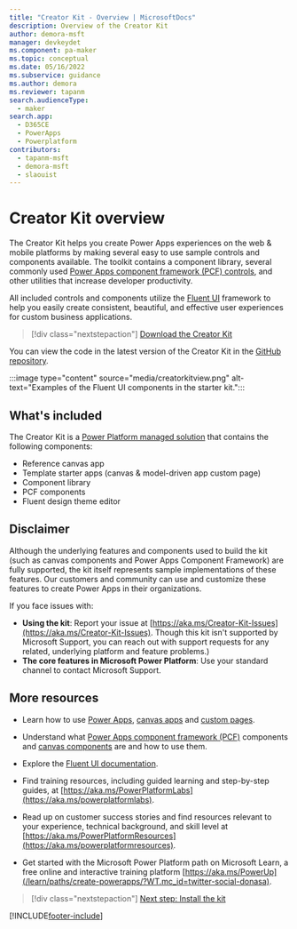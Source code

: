 ```yaml
---
title: "Creator Kit - Overview | MicrosoftDocs"
description: Overview of the Creator Kit
author: demora-msft
manager: devkeydet
ms.component: pa-maker
ms.topic: conceptual
ms.date: 05/16/2022
ms.subservice: guidance
ms.author: demora
ms.reviewer: tapanm
search.audienceType: 
  - maker
search.app: 
  - D365CE
  - PowerApps
  - Powerplatform
contributors:
  - tapanm-msft
  - demora-msft
  - slaouist
---
```

# Creator Kit overview

The Creator Kit helps you create Power Apps experiences on the web & mobile platforms by making several easy to use sample controls and components available. The toolkit contains a component library, several commonly used [Power Apps component framework (PCF) controls](/power-apps/developer/component-framework/overview), and other utilities that increase developer productivity. 

All included controls and components utilize the [Fluent UI](https://developer.microsoft.com/fluentui#/) framework to help you easily create consistent, beautiful, and effective user experiences for custom business applications.

> [!div class="nextstepaction"]
> [Download the Creator Kit](https://github.com/microsoft/powercat-creator-kit/releases/download/CreatorKit-May2022/CreatorKitCore_1.0.20220510.1_managed.zip)

You can view the code in the latest version of the Creator Kit in the [GitHub repository](https://github.com/microsoft/powercat-creator-kit).

:::image type="content" source="media/creatorkitview.png" alt-text="Examples of the Fluent UI components in the starter kit.":::

## What's included

The Creator Kit is a [Power Platform managed solution](/power-platform/alm/solution-concepts-alm#managed-and-unmanaged-solutions) that contains the following components:

- Reference canvas app
- Template starter apps (canvas & model-driven app custom page)
- Component library
- PCF components
- Fluent design theme editor

## Disclaimer

Although the underlying features and components used to build the kit (such as canvas components and Power Apps Component Framework) are fully supported, the kit itself represents sample implementations of these features. Our customers and community can use and customize these features to create Power Apps in their organizations.

If you face issues with:

- **Using the kit**: Report your issue at [https://aka.ms/Creator-Kit-Issues](https://aka.ms/Creator-Kit-Issues). Though this kit isn't supported by Microsoft Support, you can reach out with support requests for any related, underlying platform and feature problems.)
- **The core features in Microsoft Power Platform**: Use your standard channel to contact Microsoft Support.

## More resources

- Learn how to use [Power Apps](/power-apps), [canvas apps](/power-apps/maker/canvas-apps/dev-enterprise-intro) and [custom pages](/power-apps/maker/model-driven-apps/model-app-page-overview).

- Understand what [Power Apps component framework (PCF)](/power-apps/developer/component-framework/custom-controls-overview) components and [canvas components](/power-apps/maker/canvas-apps/create-component) are and how to use them.

- Explore the [Fluent UI documentation](https://developer.microsoft.com/fluentui#/).

- Find training resources, including guided learning and step-by-step guides, at [https://aka.ms/PowerPlatformLabs](https://aka.ms/powerplatformlabs).

- Read up on customer success stories and find resources relevant to your experience, technical background, and skill level at [https://aka.ms/PowerPlatformResources](https://aka.ms/powerplatformresources).

- Get started with the Microsoft Power Platform path on Microsoft Learn, a free online and interactive training platform [https://aka.ms/PowerUp](/learn/paths/create-powerapps/?WT.mc_id=twitter-social-donasa).

> [!div class="nextstepaction"]
> [Next step: Install the kit](setup.md)

[!INCLUDE[footer-include](../../includes/footer-banner.md)]